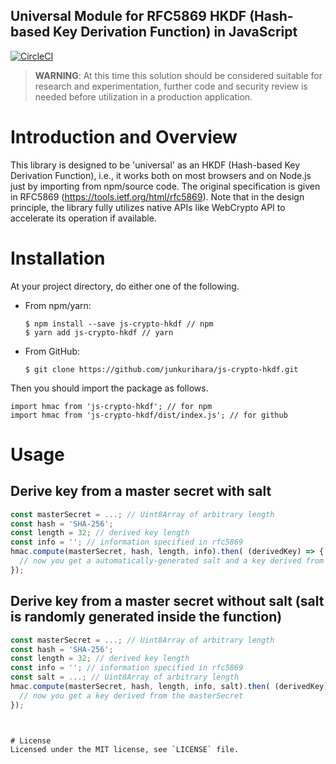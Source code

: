 Universal Module for RFC5869 HKDF (Hash-based Key Derivation Function) in JavaScript
--
[![CircleCI](https://circleci.com/gh/junkurihara/js-crypto-hkdf.svg?style=svg)](https://circleci.com/gh/junkurihara/js-crypto-hkdf)

> **WARNING**: At this time this solution should be considered suitable for research and experimentation, further code and security review is needed before utilization in a production application.

# Introduction and Overview
This library is designed to be 'universal' as an HKDF (Hash-based Key Derivation Function), i.e., it works both on most browsers and on Node.js just by importing from npm/source code. The original specification is given in RFC5869 (https://tools.ietf.org/html/rfc5869). Note that in the design principle, the library fully utilizes native APIs like WebCrypto API to accelerate its operation if available. 

# Installation
At your project directory, do either one of the following.

- From npm/yarn:
  ```shell
  $ npm install --save js-crypto-hkdf // npm
  $ yarn add js-crypto-hkdf // yarn
  ```
- From GitHub:
  ```shell
  $ git clone https://github.com/junkurihara/js-crypto-hkdf.git
  ```

Then you should import the package as follows.
```shell
import hmac from 'js-crypto-hkdf'; // for npm
import hmac from 'js-crypto-hkdf/dist/index.js'; // for github
```
  
# Usage
## Derive key from a master secret with salt
```javascript
const masterSecret = ...; // Uint8Array of arbitrary length
const hash = 'SHA-256';
const length = 32; // derived key length
const info = ''; // information specified in rfc5869
hmac.compute(masterSecret, hash, length, info).then( (derivedKey) => {
  // now you get a automatically-generated salt and a key derived from the masterSecret.
});
```

## Derive key from a master secret without salt (salt is randomly generated inside the function)
```javascript
const masterSecret = ...; // Uint8Array of arbitrary length
const hash = 'SHA-256';
const length = 32; // derived key length
const info = ''; // information specified in rfc5869
const salt = ...; // Uint8Array of arbitrary length
hmac.compute(masterSecret, hash, length, info, salt).then( (derivedKey) => {
  // now you get a key derived from the masterSecret
});
```
```


# License
Licensed under the MIT license, see `LICENSE` file.